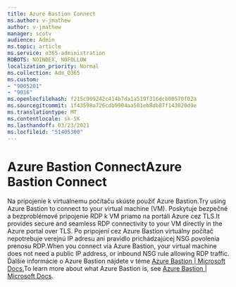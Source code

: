 ```yaml
---
title: Azure Bastion Connect
ms.author: v-jmathew
author: v-jmathew
manager: scotv
audience: Admin
ms.topic: article
ms.service: o365-administration
ROBOTS: NOINDEX, NOFOLLOW
localization_priority: Normal
ms.collection: Adm_O365
ms.custom:
- "9005201"
- "9016"
ms.openlocfilehash: f215c909242c414b7da1a519f316dcb00570f02a
ms.sourcegitcommit: 1f43598a726cdb9904aa501eb8db87f143020d9e
ms.translationtype: MT
ms.contentlocale: sk-SK
ms.lasthandoff: 03/23/2021
ms.locfileid: "51405300"
---
```

# <a name="azure-bastion-connect"></a><span data-ttu-id="0f587-102">Azure Bastion Connect</span><span class="sxs-lookup"><span data-stu-id="0f587-102">Azure Bastion Connect</span></span>

<span data-ttu-id="0f587-103">Na pripojenie k virtuálnemu počítaču skúste použiť Azure Bastion.</span><span class="sxs-lookup"><span data-stu-id="0f587-103">Try using Azure Bastion to connect to your virtual machine (VM).</span></span> <span data-ttu-id="0f587-104">Poskytuje bezpečné a bezproblémové pripojenie RDP k VM priamo na portáli Azure cez TLS.</span><span class="sxs-lookup"><span data-stu-id="0f587-104">It provides secure and seamless RDP connectivity to your VM directly in the Azure portal over TLS.</span></span> <span data-ttu-id="0f587-105">Po pripojení cez Azure Bastion virtuálny počítač nepotrebuje verejnú IP adresu ani pravidlo prichádzajúcej NSG povolenia prenosu RDP.</span><span class="sxs-lookup"><span data-stu-id="0f587-105">When you connect via Azure Bastion, your virtual machine does not need a public IP address, or inbound NSG rule allowing RDP traffic.</span></span> <span data-ttu-id="0f587-106">Ďalšie informácie o Azure Bastion nájdete v téme [Azure Bastion | Microsoft Docs.](https://docs.microsoft.com/azure/bastion/bastion-overview)</span><span class="sxs-lookup"><span data-stu-id="0f587-106">To learn more about what Azure Bastion is, see [Azure Bastion | Microsoft Docs](https://docs.microsoft.com/azure/bastion/bastion-overview).</span></span>
